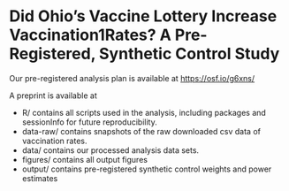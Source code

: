 # Did Ohio’s Vaccine Lottery Increase Vaccination1Rates? A Pre-Registered, Synthetic Control Study

Our pre-registered analysis plan is available at https://osf.io/g6xns/

A preprint is available at 

* R/ contains all scripts used in the analysis, including packages and sessionInfo for future reproducibility. 
* data-raw/ contains snapshots of the raw downloaded csv data of vaccination rates. 
* data/ contains our processed analysis data sets. 
* figures/ contains all output figures 
* output/ contains pre-registered synthetic control weights and power estimates
